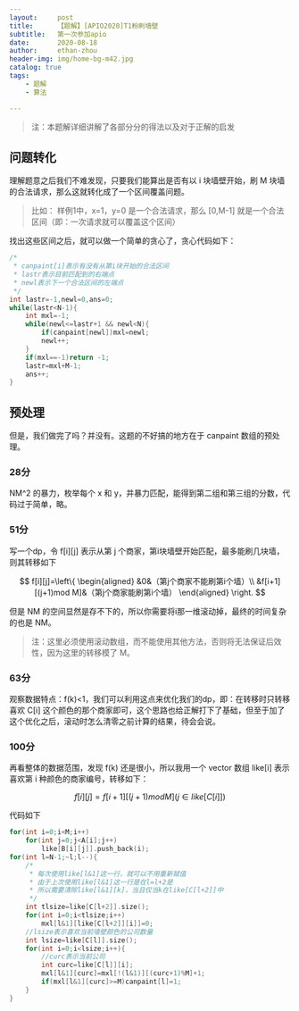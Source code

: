 ```yaml
---
layout:     post
title:      【题解】[APIO2020]T1粉刷墙壁
subtitle:   第一次参加apio
date:       2020-08-18
author:     ethan-zhou
header-img: img/home-bg-m42.jpg
catalog: true
tags:
    - 题解
    - 算法

---
```


> 注：本题解详细讲解了各部分分的得法以及对于正解的启发

## 问题转化

理解题意之后我们不难发现，只要我们能算出是否有以 i 块墙壁开始，刷 M 块墙的合法请求，那么这就转化成了一个区间覆盖问题。

> 比如：
> 样例1中，x=1，y=0 是一个合法请求，那么 [0,M-1] 就是一个合法区间（即：一次请求就可以覆盖这个区间）

找出这些区间之后，就可以做一个简单的贪心了，贪心代码如下：
```cpp
/* 
 * canpaint[i]表示有没有从第i块开始的合法区间
 * lastr表示目前匹配到的右端点
 * newl表示下一个合法区间的左端点
 */
int lastr=-1,newl=0,ans=0;
while(lastr<N-1){
	int mxl=-1;
	while(newl<=lastr+1 && newl<N){
		if(canpaint[newl])mxl=newl;
		newl++;
	}
	if(mxl==-1)return -1;
	lastr=mxl+M-1;
	ans++;
}
```

## 预处理

但是，我们做完了吗？并没有。这题的不好搞的地方在于 canpaint 数组的预处理。

### 28分

NM^2 的暴力，枚举每个 x 和 y，并暴力匹配，能得到第二组和第三组的分数，代码过于简单，略。

### 51分
写一个dp，令 f[i][j] 表示从第 j 个商家，第i块墙壁开始匹配，最多能刷几块墙，则其转移如下

$$
f[i][j]=\left\{
\begin{aligned} 
&0&（第j个商家不能刷第i个墙）\\
&f[i+1][(j+1)mod M]&（第j个商家能刷第i个墙）
\end{aligned}  \right. 
$$

但是 NM 的空间显然是存不下的，所以你需要将i那一维滚动掉，最终的时间复杂的也是 NM。

> 注：这里必须使用滚动数组，而不能使用其他方法，否则将无法保证后效性，因为这里的转移模了 M。

### 63分
观察数据特点：f(k)<1，我们可以利用这点来优化我们的dp，即：在转移时只转移喜欢 C[i] 这个颜色的那个商家即可，这个思路也给正解打下了基础，但至于加了这个优化之后，滚动时怎么清零之前计算的结果，待会会说。

### 100分
再看整体的数据范围，发现 f(k) 还是很小，所以我用一个 vector 数组 like[i] 表示喜欢第 i 种颜色的商家编号，转移如下：

$$
f[i][j]=f[i+1][(j+1)modM](j \in like[C[i]])
$$

代码如下
```cpp
for(int i=0;i<M;i++)
	for(int j=0;j<A[i];j++)
		like[B[i][j]].push_back(i);
for(int l=N-1;~l;l--){
	/*
	 * 每次使用like[l&1]这一行，就可以不用重新赋值
	 * 由于上次使用like[l&1]这一行是在l=l+2是
	 * 所以需要清除like[l&1][k]，当且仅当k在like[C[l+2]]中
	 */
	int tlsize=like[C[l+2]].size();
	for(int i=0;i<tlsize;i++)
		mxl[l&1][like[C[l+2]][i]]=0;
	//lsize表示喜欢当前墙壁颜色的公司数量
	int lsize=like[C[l]].size();
	for(int i=0;i<lsize;i++){
		//curc表示当前公司
		int curc=like[C[l]][i];
		mxl[l&1][curc]=mxl[!(l&1)][(curc+1)%M]+1;
		if(mxl[l&1][curc]>=M)canpaint[l]=1;
	}
}
```

<!--stackedit_data:
eyJoaXN0b3J5IjpbLTkyNjU5OTA4MiwtMTUzNTEzNDIyNiw3NT
YwNjIxNDQsLTE3MDU3Nzg2NjAsMTI4MDQ2MTEzMSwxODQwOTM1
MDIyLC00NTQ1ODkxMTMsMjQzNTYzOTY1LC0xMzYxMzQ3OTg5LC
02NTQ0MjI0MDEsMTg4MDg0NzIxNyw2NTMwMDc1OTUsNDk0MTc5
NjEwLDE5NDU4NjUwMjMsODA4MTg0MDQyXX0=
-->
